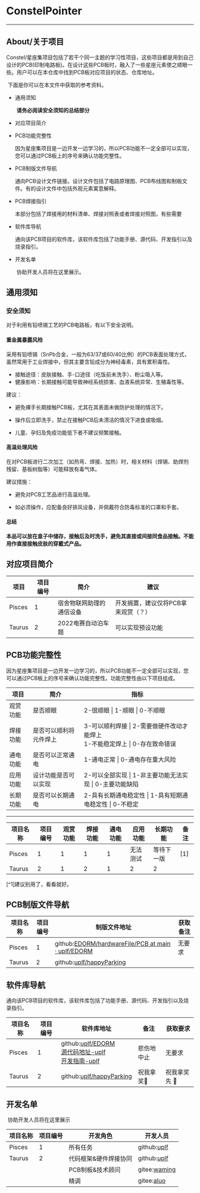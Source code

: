 # ConstelPointer

---

## About/关于项目

​	Constel/星座集项目包括了若干个同一主题的学习性项目，这些项目都是用到自己设计的PCB(印制电路板)。在设计这些PCB板时，融入了一些星座元素使之顺眼一些。用户可以在本仓库中找到PCB板对应项目的状态、仓库地址。

​	下面是你可以在本文件中获取的参考资料。

- 通用须知

  ​	__请务必阅读安全须知的总结部分__

- 对应项目简介

- PCB功能完整性

  ​	因为星座集项目是一边开发一边学习的，所以PCB功能不一定全部可以实现，您可以通过PCB板上的序号来确认功能完整性。

- PCB制版文件导航

  ​	通向PCB设计文件链接。设计文件包括了电路原理图、PCB布线图和制板文件。有的设计文件中包括外观元素寓意解释。

- PCB焊接指引

  ​	本部分包括了焊接用的材料清单、焊接对照表或者焊接对照图，有些需要

- 软件库导航

  ​	通向该PCB项目的软件库，该软件库包括了功能手册、源代码、开发指引以及烧录指引。

- 开发名单

  ​	协助开发人员将在这里展示。

## 通用须知

### 安全须知

对于利用有铅喷锡工艺的PCB电路板，有以下安全说明。

#### 重金属暴露风险

采用有铅喷锡（SnPb合金，一般为63/37或60/40比例）的PCB表面处理方式，虽然常用于工业焊接中，但其主要含铅成分为神经毒素，具有累积毒性。

- 接触途径：皮肤接触、手-口途径（吃饭前未洗手）、粉尘吸入等。
- 健康影响：长期接触可能导致神经系统损害、血液系统异常、生殖毒性等。

建议：

- 避免裸手长期接触PCB板，尤其在其表面未做防护处理的情况下。

- 操作后立即洗手，禁止在接触PCB后未清洁的情况下进食或吸烟。

- 儿童、孕妇及免疫功能低下者不建议频繁接触。

  

#### 高温处理风险

在对PCB板进行二次加工（如热弯、焊接、加热）时，相关材料（焊锡、助焊剂残留、基板树脂等）可能释放有毒气体。

建议措施：

- 避免对PCB工艺品进行高温处理。

- 如必须操作，应配备良好排风设备，并佩戴符合防毒标准的口罩和手套。

  

#### 总结

**本品可以放在盒子中储存，接触后及时洗手，避免其直接或间接同食品接触。不能用作直接接触皮肤的穿戴式产品。**

## 对应项目简介
| 项目      | 项目编号   | 简介          | 建议                              |
| -------- | --------- | ------------- | -------------------------------- |
| Pisces | 1 | 宿舍物联网助理的通信设备 | 开发搁置，建议仅将PCB拿来观赏（？） |
| Taurus | 2 | 2022电赛自动泊车题     | 可以实现预设功能 |



## PCB功能完整性

​	因为星座集项目是一边开发一边学习的，所以PCB功能不一定全部可以实现，您可以通过PCB板上的序号来确认功能完整性。功能完整性由以下项目组成。

| 项目     | 简介                   | 指标                                                         |
| -------- | ---------------------- | ------------------------------------------------------------ |
| 观赏功能 | 是否顺眼               | 2-很顺眼 \| 1-顺眼 \| 0-不顺眼                               |
| 焊接功能 | 是否可以顺利将元件焊上 | 3-可以顺利焊接 \| 2-需要做硬件改动才能焊上 <br/>1-不能稳定焊上 \| 0-存在致命错误 |
| 通电功能 | 是否可以正常通电       | 1-通电正常 \| 0-通电存在重大风险                             |
| 应用功能 | 设计功能是否可以实现   | 2-可以全部实现 \| 1-非主要功能无法实现 \| 0-主要功能缺陷     |
| 长期功能 | 是否可以长期通电       | 2-具有长期通电稳定性 \| 1-具有短期通电稳定性 \| 0-不稳定     |

---

| 项目名称 | 项目编号 | 观赏功能 | 焊接功能 | 通电功能 | 应用功能     | 长期功能     | 备注 |
| -------- | -------- | -------- | -------- | -------- | ------------ | ------------ | ---- |
| Pisces   | 1      | 1        | 1<br /> | 1        | 无法测试 | 等待下一版 | [1]  |
| Taurus | 2 | 1 | 2 | 1 | 2 | 2 |  |



  [^1]建议别用了，看看就好。





## PCB制版文件导航

| 项目名称 | 项目编号 | 制版文件地址                                                 | 获取备注 |
| -------- | -------- | ------------------------------------------------------------ | -------- |
| Pisces   | 1        | github:[EDORM/hardwareFile/PCB at main · uplf/EDORM](https://github.com/uplf/EDORM/tree/main/hardwareFile/PCB) | 无要求   |
| Taurus   | 2        | github:[uplf/happyParking](https://github.com/uplf/happyParking) |          |



## 软件库导航

​	通向该PCB项目的软件库，该软件库包括了功能手册、源代码、开发指引以及烧录指引。

| 项目名称 | 项目编号 | 软件库地址                                                   | 备注           | 获取要求          |
| -------- | -------- | ------------------------------------------------------------ | -------------- | ----------------- |
| Pisces   | 1        | github:[uplf/EDORM](https://github.com/uplf/EDORM/tree/main)<br/>[源代码地址-uplf](https://github.com/uplf/EDORM/tree/main/Commuter/Commuter)<br/>[开发指南-uplf](https://github.com/uplf/EDORM/blob/main/PROJECR.md) | 悲伤地中止     | 无要求            |
| Taurus   | 2        | github:[uplf/happyParking](https://github.com/uplf/happyParking) | 祝我拿奖:pray: | 祝我拿奖先 :pray: |



## 开发名单

​	协助开发人员将在这里展示

| 项目名称 | 项目编号 | 开发角色              | 开发人员                                    |
| -------- | -------- | --------------------- | ------------------------------------------- |
| Pisces   | 1        | 所有任务              | github:[uplf](https://github.com/uplf)      |
| Taurus   | 2        | 代码框架&硬件焊接协同 | github:[uplf](https://github.com/uplf)      |
|          |          | PCB制板&技术顾问      | gitee:[waming](https://gitee.com/waming678) |
|          |          | 精调                  | gitee:[aluo](https://gitee.com/aluohappy)   |



